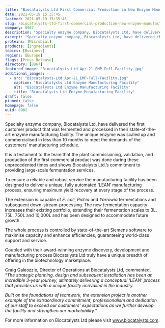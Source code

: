 ```yaml
---
title: "Biocatalysts Ltd First Commercial Production in New Enzyme Manufacturing Facility"
date: 2021-05-19 15:35:45
lastmod: 2021-05-19 15:35:45
slug: /biocatalysts-ltd-first-commercial-production-new-enzyme-manufacturing-facility
company: 8967
description: "Specialty enzyme company, Biocatalysts Ltd, have delivered the first customer product that was fermented and processed in their state-of-the-art enzyme manufacturing facility."
excerpt: "Specialty enzyme company, Biocatalysts Ltd, have delivered the first customer product that was fermented and processed in their state-of-the-art enzyme manufacturing facility."
proteins: [Microbial]
products: [Ingredients]
topics: [Business]
regions: [Europe]
flags: [Press Release]
directory: [8967]
featured_image: "Biocatalysts-Ltd_Apr-21_EMP-Full-Facility.jpg"
additional_images:
  - src: "Biocatalysts-Ltd_Apr-21_EMP-Full-Facility.jpg"
    caption: "Biocatalysts Ltd Enzyme Manufacturing Facility"
    alt: "Biocatalysts Ltd Enzyme Manufacturing Facility"
    title: "Biocatalysts Ltd Enzyme Manufacturing Facility"
draft: false
pinned: false
homepage: false
uuid: 8982
---
```

<p>Specialty enzyme company, Biocatalysts Ltd, have delivered the first customer product that was fermented and processed in their state-of-the-art enzyme manufacturing facility. The unique enzyme was scaled up and commercialised in less than 10 months to meet the demands of the customers’ manufacturing schedule.</p>
<p>It is a testament to the team that the plant commissioning, validation, and production of the first commercial product was done during these unprecedented times and shows Biocatalysts Ltd.’s commitment to providing large-scale fermentation services.</p>
<p>To ensure a reliable and robust service the manufacturing facility has been designed to deliver a unique, fully automated ‘LEAN’ manufacturing process, ensuring maximum yield recovery at every stage of the process.</p>
<p>The extension is capable of <em>E. coli</em>, <em>Pichia</em> and <em>Yarrowia</em> fermentations and subsequent down-stream-processing. The new fermentation capacity increases their existing portfolio, extending their fermentation scales to 3L, 75L, 750L and 10,000L and has been designed to accommodate future growth.</p>
<p>The whole process is controlled by state-of-the-art Siemens software to maximise capacity and enhance efficiencies, guaranteeing world-class support and service.</p>
<p>Coupled with their award-winning enzyme discovery, development and manufacturing process Biocatalysts Ltd truly have a unique breadth of offering in the biotechnology marketplace.</p>
<p>Craig Galeozzie, Director of Operations at Biocatalysts Ltd, commented, “<em>The strategic planning, design and subsequent installation has been an incredible 3-year journey, ultimately delivering a conceptual ‘LEAN’ process that provides us with a unique facility unrivalled in the industry.</em></p>
<p><em>Built on the foundations of teamwork, the extension project is another example of the extraordinary commitment, professionalism and dedication of our staff to exceed our customers’ expectations as we further develop the facility and strengthen our marketability.</em>”</p>
<p>For more information on Biocatalysts Ltd please visit <a href="http://www.biocatalysts.com">www.biocatalysts.com</a>.</p>
